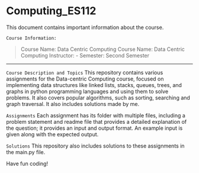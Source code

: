 # Computing_ES112

This document contains important information about the course.

`Course Information:`

> Course Name: Data Centric Computing
> Course Name: Data Centric Computing
> Instructor: -
> Semester: Second Semester
---

`Course Description and Topics`
This repository contains various assignments for the Data-centric Computing course, focused on implementing data structures like linked lists, stacks, queues, trees, and graphs in python programming languages and using them to solve problems. It also covers popular algorithms, such as sorting, searching and graph traversal. It also includes solutions made by me. 

`Assignments`
Each assignment has its folder with multiple files, including a problem statement and readme file that provides a detailed explanation of the question; it provides an input and output format. An example input is given along with the expected output.

`Solutions`
This repository also includes solutions to these assignments in the main.py file. 

Have fun coding!
